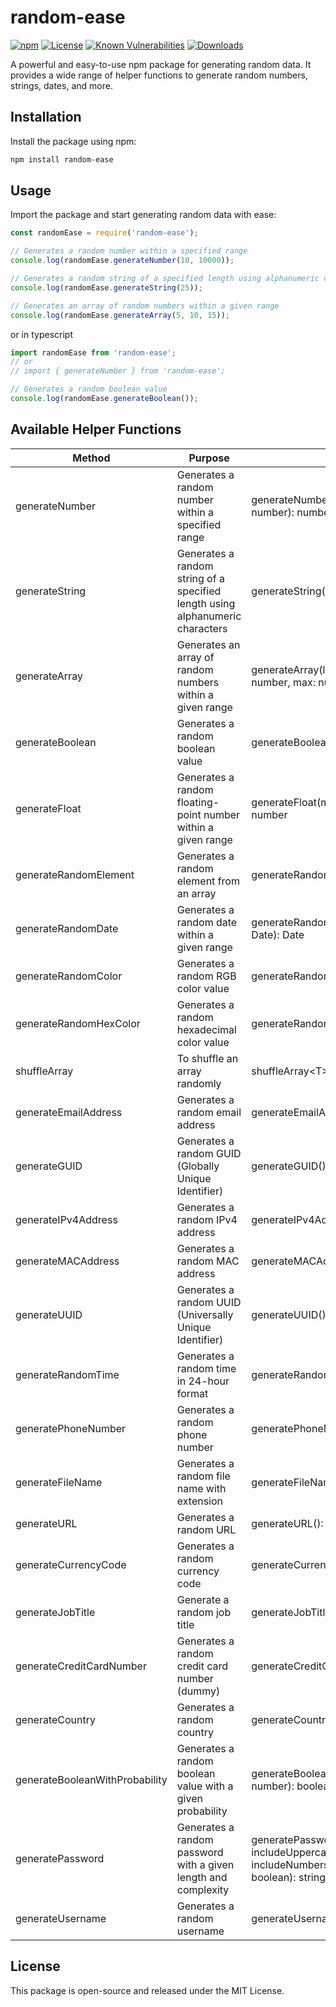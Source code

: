 # random-ease

[![npm](https://img.shields.io/npm/v/random-ease.svg)](https://www.npmjs.com/package/random-ease)
[![License](https://img.shields.io/badge/license-MIT-blue.svg)](https://github.com/prof-usman/random-ease/blob/main/LICENSE)
[![Known Vulnerabilities](https://snyk.io/test/npm/random-ease/badge.svg)](https://snyk.io/test/npm/random-ease)
[![Downloads](https://badgen.net/npm/dt/random-ease)](https://www.npmjs.com/package/random-ease)

A powerful and easy-to-use npm package for generating random data. It provides a wide range of helper functions to generate random numbers, strings, dates, and more.

## Installation

Install the package using npm:

```bash
npm install random-ease
```

## Usage

Import the package and start generating random data with ease:

```javascript
const randomEase = require('random-ease');

// Generates a random number within a specified range
console.log(randomEase.generateNumber(10, 10000));

// Generates a random string of a specified length using alphanumeric characters
console.log(randomEase.generateString(25));

// Generates an array of random numbers within a given range
console.log(randomEase.generateArray(5, 10, 15));
```

or in typescript

```typescript
import randomEase from 'random-ease';
// or
// import { generateNumber } from 'random-ease';

// Generates a random boolean value
console.log(randomEase.generateBoolean());
```

## Available Helper Functions

| Method                         | Purpose                                                                       | Definition                                                                                                            |
| ------------------------------ | ----------------------------------------------------------------------------- | --------------------------------------------------------------------------------------------------------------------- |
| generateNumber                 | Generates a random number within a specified range                            | generateNumber(min: number, max: number): number                                                                      |
| generateString                 | Generates a random string of a specified length using alphanumeric characters | generateString(length: number): string                                                                                |
| generateArray                  | Generates an array of random numbers within a given range                     | generateArray(length: number, min: number, max: number): number\[\]                                                   |
| generateBoolean                | Generates a random boolean value                                              | generateBoolean(): boolean                                                                                            |
| generateFloat                  | Generates a random floating-point number within a given range                 | generateFloat(min: number, max: number): number                                                                       |
| generateRandomElement          | Generates a random element from an array                                      | generateRandomElement\<T>(array: T\[\]): T                                                                            |
| generateRandomDate             | Generates a random date within a given range                                  | generateRandomDate(start: Date, end: Date): Date                                                                      |
| generateRandomColor            | Generates a random RGB color value                                            | generateRandomColor(): string                                                                                         |
| generateRandomHexColor         | Generates a random hexadecimal color value                                    | generateRandomHexColor(): string                                                                                      |
| shuffleArray                   | To shuffle an array randomly                                                  | shuffleArray\<T>(array: T\[\]): T\[\]                                                                                 |
| generateEmailAddress           | Generates a random email address                                              | generateEmailAddress(): string                                                                                        |
| generateGUID                   | Generates a random GUID (Globally Unique Identifier)                          | generateGUID(): string                                                                                                |
| generateIPv4Address            | Generates a random IPv4 address                                               | generateIPv4Address(): string                                                                                         |
| generateMACAddress             | Generates a random MAC address                                                | generateMACAddress(): string                                                                                          |
| generateUUID                   | Generates a random UUID (Universally Unique Identifier)                       | generateUUID(): string                                                                                                |
| generateRandomTime             | Generates a random time in 24-hour format                                     | generateRandomTime(): string                                                                                          |
| generatePhoneNumber            | Generates a random phone number                                               | generatePhoneNumber(): string                                                                                         |
| generateFileName               | Generates a random file name with extension                                   | generateFileName(extension: string): string                                                                           |
| generateURL                    | Generates a random URL                                                        | generateURL(): string                                                                                                 |
| generateCurrencyCode           | Generates a random currency code                                              | generateCurrencyCode(): string                                                                                        |
| generateJobTitle               | Generate a random job title                                                   | generateJobTitle(): string                                                                                            |
| generateCreditCardNumber       | Generates a random credit card number (dummy)                                 | generateCreditCardNumber(): string                                                                                    |
| generateCountry                | Generates a random country                                                    | generateCountry(): string                                                                                             |
| generateBooleanWithProbability | Generates a random boolean value with a given probability                     | generateBooleanWithProbability(probability: number): boolean                                                          |
| generatePassword               | Generates a random password with a given length and complexity                | generatePassword(length: number, includeUppercase: boolean, includeNumbers: boolean, includeSymbols: boolean): string |
| generateUsername               | Generates a random username                                                   | generateUsername(): string                                                                                            |

## License

This package is open-source and released under the MIT License.

